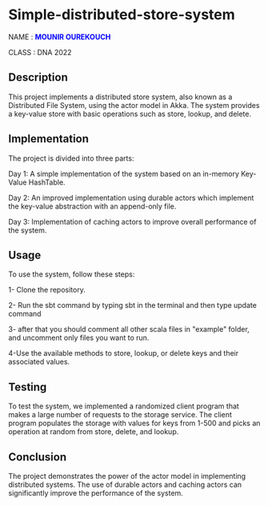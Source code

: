 # Simple-distributed-store-system

NAME : **<span style="color:blue">MOUNIR OUREKOUCH</span>**

CLASS : DNA 2022



## Description
This project implements a distributed store system, also known as a Distributed File System, using the actor model in Akka. The system provides a key-value store with basic operations such as store, lookup, and delete. 

## Implementation
The project is divided into three parts:

Day 1: A simple implementation of the system based on an in-memory Key-Value HashTable.

Day 2: An improved implementation using durable actors which implement the key-value abstraction with an append-only file.

Day 3: Implementation of caching actors to improve overall performance of the system.

## Usage
To use the system, follow these steps:

1- Clone the repository.

2- Run the sbt command by typing sbt in the terminal and then type update command

3- after that you should comment all other scala files in "example" folder, and uncomment only files you want to run.

4-Use the available methods to store, lookup, or delete keys and their associated values.

## Testing
To test the system, we implemented a randomized client program that makes a large number of requests to the storage service. The client program populates the storage with values for keys from 1-500 and picks an operation at random from store, delete, and lookup.

## Conclusion
The project demonstrates the power of the actor model in implementing distributed systems. The use of durable actors and caching actors can significantly improve the performance of the system.
